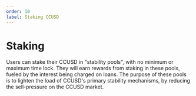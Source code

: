 ```yaml
---
order: 10
label: Staking CCUSD
---
```


# Staking

Users can stake their CCUSD in "stability pools", with no minimum or maximum time lock. They will earn rewards from staking in these pools, fueled by the interest being charged on loans. The purpose of these pools is to lighten the load of CCUSD's primary stability mechanisms, by reducing the sell-pressure on the CCUSD market.